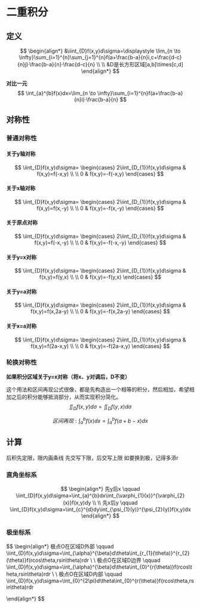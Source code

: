 # 二重积分

## 定义

$$
\begin{align*}
&\iint_{D}f(x,y)d\sigma=\displaystyle \lim_{n \to \infty}\sum_{i=1}^{n}\sum_{j=1}^{n}f(a+\frac{b-a}{n}i,c+\frac{d-c}{n}j)·\frac{b-a}{n}·\frac{d-c}{n}
\\
\\
&D是长方形区域[a,b]\times[c,d]
\end{align*}
$$

**对比一元**
$$
\int_{a}^{b}f(x)dx=\lim_{n \to \infty}\sum_{i=1}^{n}f(a+\frac{b-a}{n}i)·\frac{b-a}{n}
$$

## 对称性

### 普通对称性

#### 关于y轴对称

$$
\iint_{D}f(x,y)d\sigma=
\begin{cases}
2\iint_{D_{1}}f(x,y)d\sigma  & f(x,y)=f(-x,y)
\\
\\
0 & f(x,y)=-f(-x,y)
\end{cases}
$$



#### 关于x轴对称

$$
\iint_{D}f(x,y)d\sigma=
\begin{cases}
2\iint_{D_{1}}f(x,y)d\sigma  & f(x,y)=f(x,-y)
\\
\\
0 & f(x,y)=-f(x,-y)
\end{cases}
$$



#### 关于原点对称

$$
\iint_{D}f(x,y)d\sigma=
\begin{cases}
2\iint_{D_{1}}f(x,y)d\sigma  & f(x,y)=f(-x,-y)
\\
\\
0 & f(x,y)=-f(-x,-y)
\end{cases}
$$



#### 关于y=x对称

$$
\iint_{D}f(x,y)d\sigma=
\begin{cases}
2\iint_{D_{1}}f(x,y)d\sigma  & f(x,y)=f(y,x)
\\
\\
0 & f(x,y)=-f(y,x)
\end{cases}
$$



#### 关于y=a对称

$$
\iint_{D}f(x,y)d\sigma=
\begin{cases}
2\iint_{D_{1}}f(x,y)d\sigma  & f(x,y)=f(x,2a-y)
\\
\\
0 & f(x,y)=-f(x,2a-y)
\end{cases}
$$



#### 关于x=a对称

$$
\iint_{D}f(x,y)d\sigma=
\begin{cases}
2\iint_{D_{1}}f(x,y)d\sigma  & f(x,y)=f(2a-x,y)
\\
\\
0 & f(x,y)=-f(2a-x,y)
\end{cases}
$$



### 轮换对称性

**如果积分区域关于y=x对称（将x、y对调后，D不变）**

这个用法和区间再现公式很像，都是先构造出一个相等的积分，然后相加，希望相加之后的积分能够抵消部分，从而实现积分简化。
$$
\iint_{D}f(x,y)d\sigma=\iint_{D}f(y,x)d\sigma
$$

$$
区间再现:\int_{a}^{b}f(x)dx = \int_{a}^{b}f(a+b-x)dx
$$



## 计算

后积先定限，限内画条线
先交写下限，后交写上限
如要换到极，记得多添r

### 直角坐标系

$$
\begin{align*}
先y后x \qquad
\iint_{D}f(x,y)d\sigma=\int_{a}^{b}dx\int_{\varphi_{1}(x)}^{\varphi_{2}(x)}f(x,y)dy
\\
\\
先x后y \qquad
\iint_{D}f(x,y)d\sigma=\int_{c}^{d}dy\int_{\psi_{1}(y)}^{\psi_{2}(y)}f(x,y)dx
\end{align*}
$$



### 极坐标系

$$
\begin{align*}
极点O在区域D外部 \qquad
\iint_{D}f(x,y)d\sigma=\int_{\alpha}^{\beta}d\theta\int_{r_{1}(\theta)}^{r_{2}(\theta)}f(rcos\theta,rsin\theta)rdr
\\
\\
极点O在区域D边界 \qquad
\iint_{D}f(x,y)d\sigma=\int_{\alpha}^{\beta}d\theta\int_{0}^{r(\theta)}f(rcos\theta,rsin\theta)rdr
\\
\\
极点O在区域D内部 \qquad
\iint_{D}f(x,y)d\sigma=\int_{0}^{2\pi}d\theta\int_{0}^{r(\theta)}f(rcos\theta,rsin\theta)rdr

\end{align*}
$$

